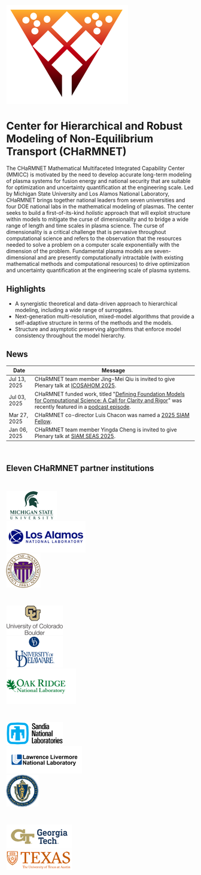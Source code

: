 <div class="col-md-6" markdown="1">

![](img/charmnet_logo.png)

# Center for Hierarchical and Robust Modeling of Non-Equilibrium Transport (CHaRMNET) 

The CHaRMNET Mathematical Multifaceted Integrated Capability Center (MMICC) is motivated by the need to develop accurate long-term modeling of plasma systems for fusion energy and national security that are suitable for optimization and uncertainty quantification at the engineering scale.  Led by Michigan State University and Los Alamos National Laboratory, CHaRMNET brings together national leaders from seven universities and four DOE national labs in the mathematical modeling of plasmas.  The center seeks to build a first-of-its-kind _holistic_ approach that will exploit structure within models to mitigate the curse of dimensionality and to bridge a wide range of length and time scales in plasma science. The curse of dimensionality is a critical challenge that is pervasive throughout computational science and refers to the observation that the resources needed to solve a problem on a computer scale exponentially with the dimension of the problem.  Fundamental plasma models are seven-dimensional and are presently computationally intractable (with existing mathematical methods and computational resources) to drive optimization and uncertainty quantification at the engineering scale of plasma systems.  


## Highlights

* A synergistic theoretical and data-driven approach to hierarchical modeling, including a wide range of surrogates.
* Next-generation multi-resolution, mixed-model algorithms that provide a self-adaptive structure in terms of the methods and the models.
* Structure and asymptotic preserving algorithms that enforce model consistency throughout the model hierarchy. 

</div><div class="col-md-6 news-table" markdown="1">

## News

Date                | Message
------------------  | -----------------------------------------------------------------
Jul 13, 2025      | CHaRMNET team member Jing-Mei Qiu is invited to give Plenary talk at [ICOSAHOM 2025](https://icosahom2025.org/speakers.html).
Jul 03, 2025      | CHaRMNET funded work, titled "[Defining Foundation Models for Computational Science: A Call for Clarity and Rigor](https://arxiv.org/pdf/2505.22904)" was recently featured in a [podcast episode](https://hodgesj.substack.com/p/podcast-defining-foundation-models). 
Mar 27, 2025      | CHaRMNET co-director Luis Chacon was named a [2025 SIAM Fellow](https://www.siam.org/publications/siam-news/articles/siam-announces-2025-class-of-fellows/).
Jan 06, 2025      | CHaRMNET team member Yingda Cheng is invited to give Plenary talk at [SIAM SEAS 2025](https://math.utk.edu/siam-seas/plenary-speakers/).


&nbsp;


## Eleven CHaRMNET partner institutions

&nbsp;

<div class="row">
<div class="col-xs-6 col-md-6" style="width:1%;padding:0"></div>
<div class="col-xs-6 col-md-6" style="width:27%;padding:0"><a href="http://www.msu.edu"><img src="img/logos/MSU.png" alt="MSU logo" class="desaturate" style="display:inline;padding:0;margin:0"></a></div>
<div class="col-xs-6 col-md-6" style="width:1%;padding:0"></div>
<div class="col-xs-6 col-md-6" style="width:42%;padding:0"><a href="http://www.lanl.gov"><img src="img/logos/LANL_2.png" alt="LANL logo" class="desaturate" style="display:inline;padding:0;margin:0"></a></div>
<div class="col-xs-6 col-md-6" style="width:1%;padding:0"></div>
<div class="col-xs-6 col-md-6" style="width:18%;padding:0"><a href="http://www.uw.edu"><img src="img/logos/Washington.png" alt="UW logo" class="desaturate" style="display:inline;padding:0;margin:0"></a></div>
</div>

&nbsp;

<div class="row">
<div class="col-xs-6 col-md-6" style="width:1%;padding:0"></div>
<div class="col-xs-6 col-md-6" style="width:30%;padding:0"><a href="https://www.colorado.edu"><img src="img/logos/UCBoulder.png" alt="UCB logo" class="desaturate" style="display:inline;padding:0;margin:0"></a></div>
<div class="col-xs-6 col-md-6" style="width:1%;padding:0"></div>
<div class="col-xs-6 col-md-6" style="width:30%;padding:0"><a href="https://www.udel.edu/"><img src="img/logos/Delaware.png" alt="UDEL logo" class="desaturate" style="display:inline;padding:0;margin:0"></a></div>
<div class="col-xs-6 col-md-6" style="width:1%;padding:0"></div>
<div class="col-xs-6 col-md-6" style="width:37%;padding:0"><a href="http://www.ornl.gov"><img src="img/logos/ORNL.png" alt="UMASS logo" class="desaturate" style="display:inline;padding:0;margin:0"></a></div>
</div>

&nbsp;

<div class="row">
<div class="col-xs-6 col-md-6" style="width:1%;padding:0"></div>
<div class="col-xs-6 col-md-6" style="width:30%;padding:0"><a href="http://www.sandia.gov"><img src="img/logos/SNL.png" alt="SNL logo" class="desaturate" style="display:inline;padding:0;margin:0"></a></div>
<div class="col-xs-6 col-md-6" style="width:1%;padding:0"></div>
<div class="col-xs-6 col-md-6" style="width:40%;padding:0"><a href="http://www.llnl.gov"><img src="img/logos/LLNL_2.webp" alt="LLNL logo" class="desaturate" style="display:inline;padding:0;margin:0"></a></div>
<div class="col-xs-6 col-md-6" style="width:1%;padding:0"></div>
<div class="col-xs-6 col-md-6" style="width:17%;padding:0"><a href="http://www.umassd.edu"><img src="img/logos/UMASS.png" alt="UMASS logo" class="desaturate" style="display:inline;padding:0;margin:0"></a></div>
</div>

&nbsp;

<div class="row">
<div class="col-xs-6 col-md-6" style="width:10%;padding:0"></div>
<div class="col-xs-6 col-md-6" style="width:35%;padding:0"><a href="https://www.gatech.edu/"><img src="img/logos/GT_logo.png" alt="GT logo" class="desaturate" style="display:inline;padding:0;margin:0"></a></div>
<div class="col-xs-6 col-md-6" style="width:1%;padding:0"></div>
<div class="col-xs-6 col-md-6" style="width:35%;padding:0"><a href="http://www.llnl.gov"><img src="img/logos/ut.png" alt="LLNL logo" class="desaturate" style="display:inline;padding:0;margin:0"></a></div>
</div>



</div><div class="col-md-12 bottom"></div>
